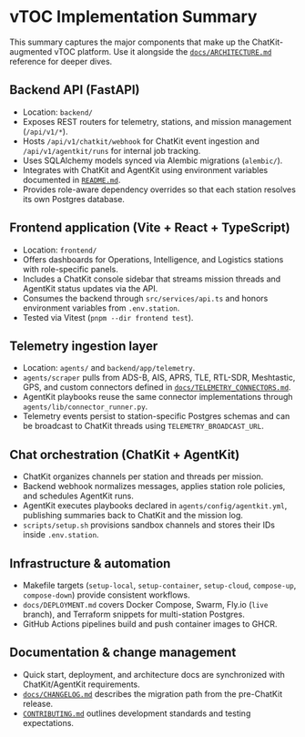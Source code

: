 # vTOC Implementation Summary

This summary captures the major components that make up the ChatKit-augmented vTOC platform. Use it alongside the
[`docs/ARCHITECTURE.md`](ARCHITECTURE.md) reference for deeper dives.

## Backend API (FastAPI)

- Location: `backend/`
- Exposes REST routers for telemetry, stations, and mission management (`/api/v1/*`).
- Hosts `/api/v1/chatkit/webhook` for ChatKit event ingestion and `/api/v1/agentkit/runs` for internal job tracking.
- Uses SQLAlchemy models synced via Alembic migrations (`alembic/`).
- Integrates with ChatKit and AgentKit using environment variables documented in [`README.md`](../README.md).
- Provides role-aware dependency overrides so that each station resolves its own Postgres database.

## Frontend application (Vite + React + TypeScript)

- Location: `frontend/`
- Offers dashboards for Operations, Intelligence, and Logistics stations with role-specific panels.
- Includes a ChatKit console sidebar that streams mission threads and AgentKit status updates via the API.
- Consumes the backend through `src/services/api.ts` and honors environment variables from `.env.station`.
- Tested via Vitest (`pnpm --dir frontend test`).

## Telemetry ingestion layer

- Location: `agents/` and `backend/app/telemetry`.
- `agents/scraper` pulls from ADS-B, AIS, APRS, TLE, RTL-SDR, Meshtastic, GPS, and custom connectors defined in
  [`docs/TELEMETRY_CONNECTORS.md`](TELEMETRY_CONNECTORS.md).
- AgentKit playbooks reuse the same connector implementations through `agents/lib/connector_runner.py`.
- Telemetry events persist to station-specific Postgres schemas and can be broadcast to ChatKit threads using
  `TELEMETRY_BROADCAST_URL`.

## Chat orchestration (ChatKit + AgentKit)

- ChatKit organizes channels per station and threads per mission.
- Backend webhook normalizes messages, applies station role policies, and schedules AgentKit runs.
- AgentKit executes playbooks declared in `agents/config/agentkit.yml`, publishing summaries back to ChatKit and the mission log.
- `scripts/setup.sh` provisions sandbox channels and stores their IDs inside `.env.station`.

## Infrastructure & automation

- Makefile targets (`setup-local`, `setup-container`, `setup-cloud`, `compose-up`, `compose-down`) provide consistent workflows.
- `docs/DEPLOYMENT.md` covers Docker Compose, Swarm, Fly.io (`live` branch), and Terraform snippets for multi-station Postgres.
- GitHub Actions pipelines build and push container images to GHCR.

## Documentation & change management

- Quick start, deployment, and architecture docs are synchronized with ChatKit/AgentKit requirements.
- [`docs/CHANGELOG.md`](CHANGELOG.md) describes the migration path from the pre-ChatKit release.
- [`CONTRIBUTING.md`](../CONTRIBUTING.md) outlines development standards and testing expectations.
